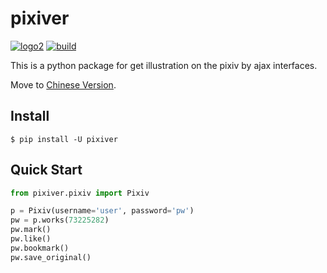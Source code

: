 pixiver
=======

[![logo2](https://img.shields.io/badge/pypi-0.0.9.1252-blue.svg)](https://pypi.org/project/pixiver/)
[![build](https://travis-ci.org/darkchii/pixiver.svg?branch=master)](https://travis-ci.org/darkchii/pixiver)

This is a python package for get illustration on the pixiv by ajax interfaces.

Move to [Chinese Version](README-cn.md).

Install
-------

`$ pip install -U pixiver`

Quick Start
-----------

```python
from pixiver.pixiv import Pixiv

p = Pixiv(username='user', password='pw')
pw = p.works(73225282)
pw.mark()
pw.like()
pw.bookmark()
pw.save_original()
```